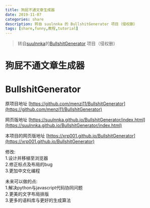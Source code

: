 ```yaml
---
title: 狗屁不通文章生成器
date: 2019-11-07
categories: share
description: 转自 suulnnka 的 BullshitGenerator 项目（侵权删）
tags: [share,funny,教程,tutorial]
---
```


> 转自[suulnnka](https://github.com/suulnnka)的[BullshitGenerator](https://github.com/suulnnka/BullshitGenerator) 项目（侵权删）

# 狗屁不通文章生成器
# BullshitGenerator

原项目地址 [https://github.com/menzi11/BullshitGenerator](https://github.com/menzi11/BullshitGenerator)

网页版地址 [https://suulnnka.github.io/BullshitGenerator/index.html](https://suulnnka.github.io/BullshitGenerator/index.html)

本项目的网页版地址 [https://xrp001.github.io/BullshitGenerator](https://xrp001.github.io/BullshitGenerator)

修改:  
1.设计并移植至浏览器  
2.修正标点及布局的bug  
3.更加中文化编程  

未来可以做的点:  
1.解决python与javascript代码协同问题  
2.更美的文字布局排版  
3.更多的语料库与更好的生成算法  
